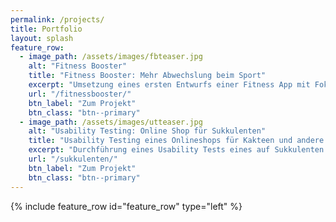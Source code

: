 ```yaml
---
permalink: /projects/
title: Portfolio
layout: splash
feature_row:
  - image_path: /assets/images/fbteaser.jpg
    alt: "Fitness Booster"
    title: "Fitness Booster: Mehr Abwechslung beim Sport"
    excerpt: "Umsetzung eines ersten Entwurfs einer Fitness App mit Fokus auf ein vielseitiges Sportangebot, das den Nutzer:innen eine personalisierte Auswahl an Trainings bietet."
    url: "/fitnessbooster/"
    btn_label: "Zum Projekt"
    btn_class: "btn--primary"
  - image_path: /assets/images/utteaser.jpg
    alt: "Usability Testing: Online Shop für Sukkulenten"
    title: "Usability Testing eines Onlineshops für Kakteen und andere Sukkulenten"
    excerpt: "Durchführung eines Usability Tests eines auf Sukkulenten spezialisierten Webshops einer in Deutschland ansässigen Gärtnerei mit dem Ziel die Interaktion zwischen User:in und Webseite bei der Auswahl und der Suche von Pflanzen zu analysieren."
    url: "/sukkulenten/"
    btn_label: "Zum Projekt"
    btn_class: "btn--primary"
---
```


<div> <p> </p> </div>

{% include feature_row id="feature_row" type="left" %}
